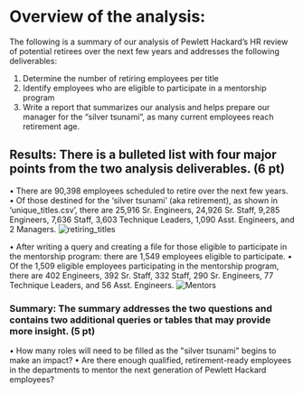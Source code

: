 # Overview of the analysis:
The following is a summary of our analysis of Pewlett Hackard’s HR review of potential retirees over the next few years and addresses the following deliverables: 
1.	Determine the number of retiring employees per title 
2.	Identify employees who are eligible to participate in a mentorship program
3.	Write a report that summarizes our analysis and helps prepare our manager for the “silver tsunami”, as many current employees reach retirement age.
## Results: There is a bulleted list with four major points from the two analysis deliverables. (6 pt)
•	There are 90,398 employees scheduled to retire over the next few years.
•	Of those destined for the ‘silver tsunami’ (aka retirement), as shown in ‘unique_titles.csv’, there are 25,916 Sr. Engineers, 24,926 Sr. Staff, 9,285 Engineers, 7,636 Staff, 3,603 Technique Leaders, 1,090 Asst. Engineers, and 2 Managers.
 ![retiring_titles](https://user-images.githubusercontent.com/96449605/156074366-e016c561-742f-4343-84bd-be7a3b4686e1.png)

•	After writing a query and creating a file for those eligible to participate in the mentorship program: there are 1,549 employees eligible to participate. 
•	Of the 1,509 eligible employees participating in the mentorship program, there are 402 Engineers, 392 Sr. Staff, 332 Staff, 290 Sr. Engineers, 77 Technique Leaders, and 56 Asst. Engineers.
 ![Mentors](https://user-images.githubusercontent.com/96449605/156074416-a816277f-bae3-4947-9489-7fb795480e81.png)

### Summary: The summary addresses the two questions and contains two additional queries or tables that may provide more insight. (5 pt)
•	How many roles will need to be filled as the "silver tsunami" begins to make an impact?
•	Are there enough qualified, retirement-ready employees in the departments to mentor the next generation of Pewlett Hackard employees?

